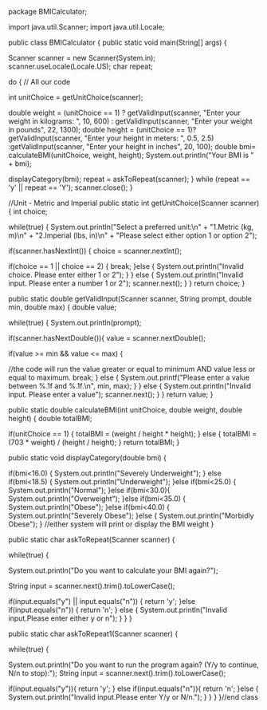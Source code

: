 package BMICalculator;

import java.util.Scanner;
import java.util.Locale;

public class BMICalculator {
public static void main(String[] args) {

Scanner scanner = new Scanner(System.in);
scanner.useLocale(Locale.US);
char repeat;

do {
// All our code

int unitChoice = getUnitChoice(scanner);

double weight = (unitChoice == 1) ? getValidInput(scanner, "Enter your weight in kilograms: ", 10, 600) : getValidInput(scanner, "Enter your weight in pounds", 22, 1300);
double height = (unitChoice == 1)? getValidInput(scanner, "Enter your height in meters: ", 0.5, 2.5) :getValidInput(scanner, "Enter your height in inches", 20, 100);
double bmi= calculateBMI(unitChoice, weight, height);
System.out.println("Your BMI is " + bmi);

displayCategory(bmi);
repeat = askToRepeat(scanner);
} while (repeat == 'y' || repeat == 'Y');
scanner.close();
}

//Unit - Metric and Imperial
public static int getUnitChoice(Scanner scanner) {
int choice;

while(true) {
System.out.println("Select a preferred unit:\n" + "1.Metric (kg, m)\n" + "2.Imperial (lbs, in)\n" + "Please select either option 1 or option 2");

if(scanner.hasNextInt()) {
choice = scanner.nextInt();

if(choice == 1 || choice == 2) {
break;
}else {
System.out.println("Invalid choice. Please enter either 1 or 2");
}
} else {
System.out.println("Invalid input. Please enter a number 1 or 2");
scanner.next();
}
}
return choice;
}

public static double getValidInput(Scanner scanner, String prompt, double min,
double max) {
double value;

while(true) {
System.out.println(prompt);

if(scanner.hasNextDouble()){
value = scanner.nextDouble();

if(value >= min && value <= max) {

//the code will run the value greater or equal to minimum AND value less or 
equal to maximum.
break;
} else {
System.out.printf("Please enter a value between %.1f and %.1f.\n", min, max);
}
} else {
System.out.println("Invalid input. Please enter a value");
scanner.next();
}
}
return value;
}

public static double calculateBMI(int unitChoice, double weight, double height) {
double totalBMI;

if(unitChoice == 1) {
totalBMI = (weight / height * height);
} else {
totalBMI = (703 * weight) / (height / height);
}
return totalBMI;
}

public static void displayCategory(double bmi) {

if(bmi<16.0) {
System.out.println("Severely Underweight");
} else if(bmi<18.5) {
System.out.println("Underweight");
}else if(bmi<25.0) {
System.out.println("Normal");
}else if(bmi<30.0){
System.out.println("Overweight");
}else if(bmi<35.0) {
System.out.println("Obese");
}else if(bmi<40.0) {
System.out.println("Severely Obese");
}else {
System.out.println("Morbidly Obese");
} //either system will print or display the BMI weight
}

public static char askToRepeat(Scanner scanner) {

while(true) {

System.out.println("Do you want to calculate your BMI again?");

String input = scanner.next().trim().toLowerCase();

if(input.equals("y") || input.equals("n")) {
return 'y';
}else if(input.equals("n")) {
return 'n';
} else {
System.out.println("Invalid input.Please enter either y or n");
 }
 }
}

public static char askToRepeat1(Scanner scanner) {

while(true) {

System.out.println("Do you want to run the program again? (Y/y to continue, N/n to stop):");
String input = scanner.next().trim().toLowerCase();

if(input.equals("y")){
return 'y';
} else if(input.equals("n")){
return 'n';
}else {
System.out.println("Invalid input.Please enter Y/y or N/n.");
}
}
 }
}//end class
